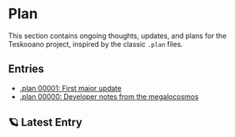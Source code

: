 # Plan

This section contains ongoing thoughts, updates, and plans for the Teskooano project, inspired by the classic `.plan` files.

## Entries

- [.plan 00001: First major update](./00001.md)
- [.plan 00000: Developer notes from the megalocosmos](./00000.md)

## 🪐 Latest Entry

<!--@include: ./00001.md-->
